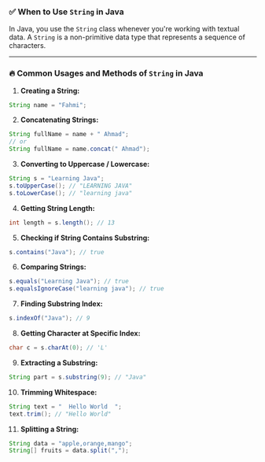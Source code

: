 ### ✅ When to Use `String` in Java

In Java, you use the `String` class whenever you're working with textual data. A `String` is a non-primitive data type that represents a sequence of characters.

---

### 🔥 Common Usages and Methods of `String` in Java

1. **Creating a String:**
```java
String name = "Fahmi";
```

2. **Concatenating Strings:**
```java
String fullName = name + " Ahmad"; 
// or
String fullName = name.concat(" Ahmad");
```

3. **Converting to Uppercase / Lowercase:**
```java
String s = "Learning Java";
s.toUpperCase(); // "LEARNING JAVA"
s.toLowerCase(); // "learning java"
```

4. **Getting String Length:**
```java
int length = s.length(); // 13
```

5. **Checking if String Contains Substring:**
```java
s.contains("Java"); // true
```

6. **Comparing Strings:**
```java
s.equals("Learning Java"); // true
s.equalsIgnoreCase("learning java"); // true
```

7. **Finding Substring Index:**
```java
s.indexOf("Java"); // 9
```

8. **Getting Character at Specific Index:**
```java
char c = s.charAt(0); // 'L'
```

9. **Extracting a Substring:**
```java
String part = s.substring(9); // "Java"
```

10. **Trimming Whitespace:**
```java
String text = "  Hello World  ";
text.trim(); // "Hello World"
```

11. **Splitting a String:**
```java
String data = "apple,orange,mango";
String[] fruits = data.split(",");
```